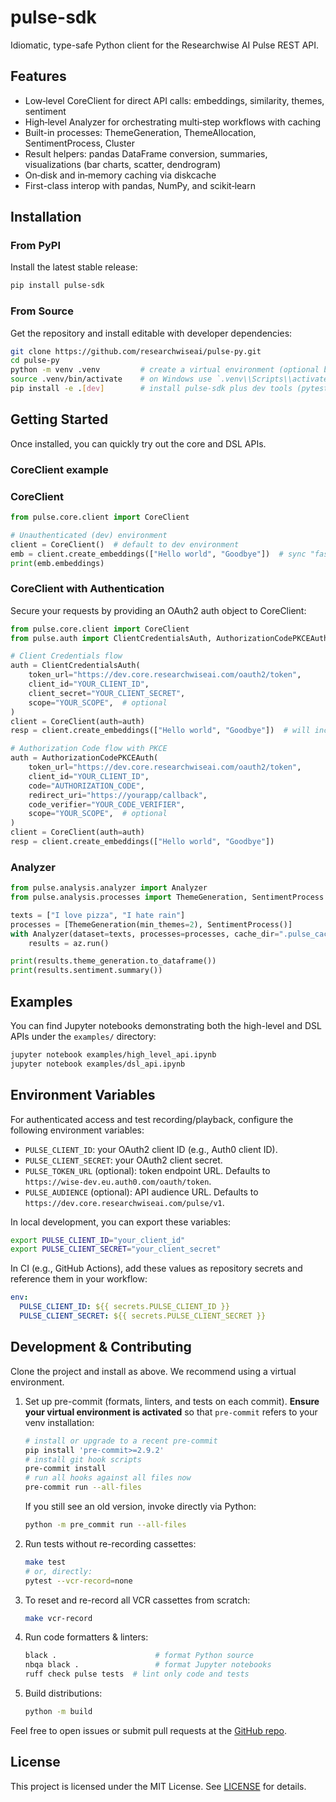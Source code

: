 # pulse-sdk
Idiomatic, type-safe Python client for the Researchwise AI Pulse REST API.

## Features
- Low‑level CoreClient for direct API calls: embeddings, similarity, themes, sentiment
- High‑level Analyzer for orchestrating multi‑step workflows with caching
- Built-in processes: ThemeGeneration, ThemeAllocation, SentimentProcess, Cluster
- Result helpers: pandas DataFrame conversion, summaries, visualizations (bar charts, scatter, dendrogram)
- On‑disk and in‑memory caching via diskcache
- First-class interop with pandas, NumPy, and scikit‑learn

## Installation

### From PyPI
Install the latest stable release:
```bash
pip install pulse-sdk
```

### From Source
Get the repository and install editable with developer dependencies:
```bash
git clone https://github.com/researchwiseai/pulse-py.git
cd pulse-py
python -m venv .venv         # create a virtual environment (optional but recommended)
source .venv/bin/activate    # on Windows use `.venv\\Scripts\\activate`
pip install -e .[dev]        # install pulse-sdk plus dev tools (pytest, black, ruff, etc.)
```

## Getting Started

Once installed, you can quickly try out the core and DSL APIs.

### CoreClient example
### CoreClient
```python
from pulse.core.client import CoreClient

# Unauthenticated (dev) environment
client = CoreClient()  # default to dev environment
emb = client.create_embeddings(["Hello world", "Goodbye"])  # sync "fast" call
print(emb.embeddings)
```

### CoreClient with Authentication

Secure your requests by providing an OAuth2 auth object to CoreClient:

```python
from pulse.core.client import CoreClient
from pulse.auth import ClientCredentialsAuth, AuthorizationCodePKCEAuth

# Client Credentials flow
auth = ClientCredentialsAuth(
    token_url="https://dev.core.researchwiseai.com/oauth2/token",
    client_id="YOUR_CLIENT_ID",
    client_secret="YOUR_CLIENT_SECRET",
    scope="YOUR_SCOPE",  # optional
)
client = CoreClient(auth=auth)
resp = client.create_embeddings(["Hello world", "Goodbye"])  # will include Authorization header

# Authorization Code flow with PKCE
auth = AuthorizationCodePKCEAuth(
    token_url="https://dev.core.researchwiseai.com/oauth2/token",
    client_id="YOUR_CLIENT_ID",
    code="AUTHORIZATION_CODE",
    redirect_uri="https://yourapp/callback",
    code_verifier="YOUR_CODE_VERIFIER",
    scope="YOUR_SCOPE",  # optional
)
client = CoreClient(auth=auth)
resp = client.create_embeddings(["Hello world", "Goodbye"])
```

### Analyzer
```python
from pulse.analysis.analyzer import Analyzer
from pulse.analysis.processes import ThemeGeneration, SentimentProcess

texts = ["I love pizza", "I hate rain"]
processes = [ThemeGeneration(min_themes=2), SentimentProcess()]
with Analyzer(dataset=texts, processes=processes, cache_dir=".pulse_cache") as az:
    results = az.run()

print(results.theme_generation.to_dataframe())
print(results.sentiment.summary())
```

## Examples
You can find Jupyter notebooks demonstrating both the high-level and DSL APIs under the `examples/` directory:
```bash
jupyter notebook examples/high_level_api.ipynb
jupyter notebook examples/dsl_api.ipynb
```

## Environment Variables
For authenticated access and test recording/playback, configure the following environment variables:

- `PULSE_CLIENT_ID`: your OAuth2 client ID (e.g., Auth0 client ID).
- `PULSE_CLIENT_SECRET`: your OAuth2 client secret.
- `PULSE_TOKEN_URL` (optional): token endpoint URL. Defaults to `https://wise-dev.eu.auth0.com/oauth/token`.
- `PULSE_AUDIENCE` (optional): API audience URL. Defaults to `https://dev.core.researchwiseai.com/pulse/v1`.

In local development, you can export these variables:
```bash
export PULSE_CLIENT_ID="your_client_id"
export PULSE_CLIENT_SECRET="your_client_secret"
```

In CI (e.g., GitHub Actions), add these values as repository secrets and reference them in your workflow:
```yaml
env:
  PULSE_CLIENT_ID: ${{ secrets.PULSE_CLIENT_ID }}
  PULSE_CLIENT_SECRET: ${{ secrets.PULSE_CLIENT_SECRET }}
```

## Development & Contributing
Clone the project and install as above.  We recommend using a virtual environment.

1. Set up pre-commit (formats, linters, and tests on each commit). **Ensure your virtual environment is activated** so that `pre-commit` refers to your venv installation:
   ```bash
   # install or upgrade to a recent pre-commit
   pip install 'pre-commit>=2.9.2'
   # install git hook scripts
   pre-commit install
   # run all hooks against all files now
   pre-commit run --all-files
   ```
   If you still see an old version, invoke directly via Python:
   ```bash
   python -m pre_commit run --all-files
   ```
2. Run tests without re-recording cassettes:
   ```bash
   make test
   # or, directly:
   pytest --vcr-record=none
   ```
3. To reset and re-record all VCR cassettes from scratch:
   ```bash
   make vcr-record
   ```
4. Run code formatters & linters:
   ```bash
   black .                      # format Python source
   nbqa black .                 # format Jupyter notebooks
   ruff check pulse tests  # lint only code and tests
   ```
5. Build distributions:
   ```bash
   python -m build
   ```

Feel free to open issues or submit pull requests at the [GitHub repo](https://github.com/researchwiseai/pulse-py).

## License
This project is licensed under the MIT License. See [LICENSE](LICENSE) for details.
